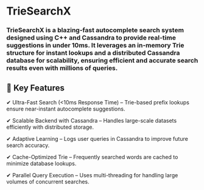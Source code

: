 # TrieSearchX


### TrieSearchX is a blazing-fast autocomplete search system designed using C++ and Cassandra to provide real-time suggestions in under 10ms. It leverages an in-memory Trie structure for instant lookups and a distributed Cassandra database for scalability, ensuring efficient and accurate search results even with millions of queries.

## 🚀 Key Features

✔ Ultra-Fast Search (<10ms Response Time) – Trie-based prefix lookups ensure near-instant autocomplete suggestions.

✔ Scalable Backend with Cassandra – Handles large-scale datasets efficiently with distributed storage.

✔ Adaptive Learning – Logs user queries in Cassandra to improve future search accuracy.

✔ Cache-Optimized Trie – Frequently searched words are cached to minimize database lookups.

✔ Parallel Query Execution – Uses multi-threading for handling large volumes of concurrent searches.
